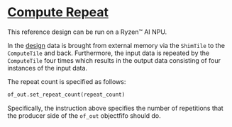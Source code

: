 <!---//===- README.md ---------------------------------------*- Markdown -*-===//
//
// This file is licensed under the Apache License v2.0 with LLVM Exceptions.
// See https://llvm.org/LICENSE.txt for license information.
// SPDX-License-Identifier: Apache-2.0 WITH LLVM-exception
//
// Copyright (C) 2024, Advanced Micro Devices, Inc.
// 
//===----------------------------------------------------------------------===//-->

# <ins>Compute Repeat</ins>

This reference design can be run on a Ryzen™ AI NPU.

In the [design](./aie2.py) data is brought from external memory via the `ShimTile` to the `ComputeTile` and back. Furthermore, the input data is repeated by the `ComputeTile` four times which results in the output data consisting of four instances of the input data.

The repeat count is specified as follows:
```python
of_out.set_repeat_count(repeat_count)
```
Specifically, the instruction above specifies the number of repetitions that the producer side of the `of_out` objectfifo should do.
